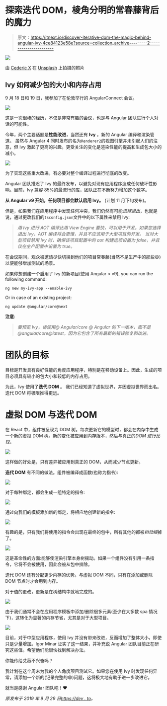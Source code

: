 # 探索迭代 DOM，棱角分明的常春藤背后的魔力

> 原文：<https://itnext.io/discover-iterative-dom-the-magic-behind-angular-ivy-4ce84123e58e?source=collection_archive---------2----------------------->

![](img/5f42627144e3da9a08e373bac64b5e83.png)

由 [Cederic X](https://unsplash.com/@cedericx?utm_source=unsplash&utm_medium=referral&utm_content=creditCopyText) 在 [Unsplash](https://unsplash.com/s/photos/magic?utm_source=unsplash&utm_medium=referral&utm_content=creditCopyText) 上拍摄的照片

## Ivy 如何减少包的大小和内存占用

9 月 18 日和 19 日，我参加了在伦敦举行的 AngularConnect 会议。

![](img/718b58fe86de888a0ee3b636df32369a.png)

这是一次很棒的经历，不仅是非常有趣的会议，也是与 Angular 团队进行个人对话的可能性。

今年，两个主要话题是**性能改进**，当然还有 **Ivy** ，新的 Angular 编译和渲染管道。
虽然与 Angular 4 同时发布的名为`Renderer2`的视图引擎并未引起人们的注意，但 Ivy 激起了更高的兴趣。更受关注的变化是渲染性能的提高和生成包大小的减小。

![](img/6cb2a746782c9a7c1335d1c576e025c4.png)

为了实现这些重大改进，有必要对整个编译过程进行彻底的改变。

Angular 团队推迟了 Ivy 的最终发布，以避免对现有应用程序造成任何破坏性影响。目前，Ivy 兼容 85%的最流行的库，团队正在不断努力增加这个数字。

**从 Angular v9 开始，任何项目都会默认启用 Ivy。**
(计划 11 月下旬发布)。

但是，如果我们在应用程序中发现任何冲突，我们仍然有可能*选择退出*，也就是说，通过更改我们的`tsconfig.json`文件中的以下属性来禁用 Ivy:

> *用 Ivy 进行 AOT 编译比用 View Engine 要快，可以用于开发。如果您选择退出 Ivy，AOT 编译将会更慢，并且不应该用于大型项目的开发。
> 当对大型项目禁用 Ivy 时，确保该项目配置中的 aot 构建选项设置为 false，并且仅在生产配置中设置为 true。*

在会议期间，观众被邀请尽快切换到他们的项目常春藤(当然不是生产中的那些😄)以便能够增加测试的场景。

如果你想创建一个启用了 Ivy 的新项目(使用 Angular < v9), you can run the following command:

```
ng new my-ivy-app --enable-ivy
```

Or in case of an existing project:

```
ng update @angular/core@next
```

**注意**:

> *要预览 Ivy，请使用@ Angular/core @ Angular 的下一版本，而不是@angular/core@latest，因为它包含了所有最新的错误修复和改进。*

# 团队的目标

目标是开发具有良好性能的角度应用程序，特别是在移动设备上。因此，生成的项目必须具有较小的包大小和较低的内存占用。

为此，Ivy 使用了**迭代 DOM** 。
我们已经知道了虚拟世界，并因虚拟世界而出名。迭代 DOM 将极限推得更远。

# 虚拟 DOM 与迭代 DOM

在 React 中，组件被呈现为 DOM 树。每次更新它的模型时，都会在内存中生成一个新的虚拟 DOM 树。新的变化被应用到内存版本，然后与真正的*DOM 进行比较。*

![](img/4177a3add7954a7ae8f60e105d0cc982.png)

这样做的好处是，只有差异被应用到真正的 DOM，从而减少节点更新。

**迭代 DOM** 有不同的做法。组件被编译成函数(也称为指令):

![](img/50b16a833e34b687be6c50cd4eeccb36.png)

对于每种绑定，都会生成一组特定的指令:

![](img/a77daef2a272caad0b1b4418a3f8b43a.png)

通过向我们的模板添加新的绑定，将相应地创建新的指令:

![](img/4b127a724dff4a7cc1f33a1eda403b62.png)

有趣的是，只有我们将使用的指令会出现在最终的包中，所有其他的都被*树动摇*掉了。

![](img/d6bc976717bb94cab7de22bb79a3cc09.png)

这是革命性的方面:能够使渲染引擎本身树摇动。如果一个组件没有引用一条指令，它将不会被使用，因此会被从包中排除。

迭代 DOM 还有分配更少内存的优势。与虚拟 DOM 不同，只有在添加或删除 DOM 节点时才会用到内存。

对于值的更改，更新是在树结构中就地完成的。

![](img/22d0a371c3ab8d8fffe0599b19129380.png)

由于我们通常不会在应用程序模板中添加/删除很多元素(至少在大多数 spa 情况下)，这转化为显著的内存节省，尤其是对于大型项目。

![](img/ad4b7b8be7dd0bf6488720cd627ea5c4.png)

目前，对于中型应用程序，使用 Ivy 并没有带来改进，反而增加了整体大小，即使只是少量增加。Igor Minar 证实了这一结果，并补充说 Angular 团队目前正在研究这些值。希望他们能很快找到解决办法。

你能传给艾薇不兴奋吗？

我计划在这个周末为我的个人角度项目测试它。如果您在使用 Ivy 时发现任何异常，请添加一个新的(记录完整的😄)问题，这将极大地有助于进一步改进它。

就当是感谢 Angular 团队吧！❤️

*原发布于 2019 年 9 月 29 日*[*https://dev . to*](https://dev.to/paco_ita/discover-iterative-dom-the-magic-behind-angular-ivy-4c6g)*。*